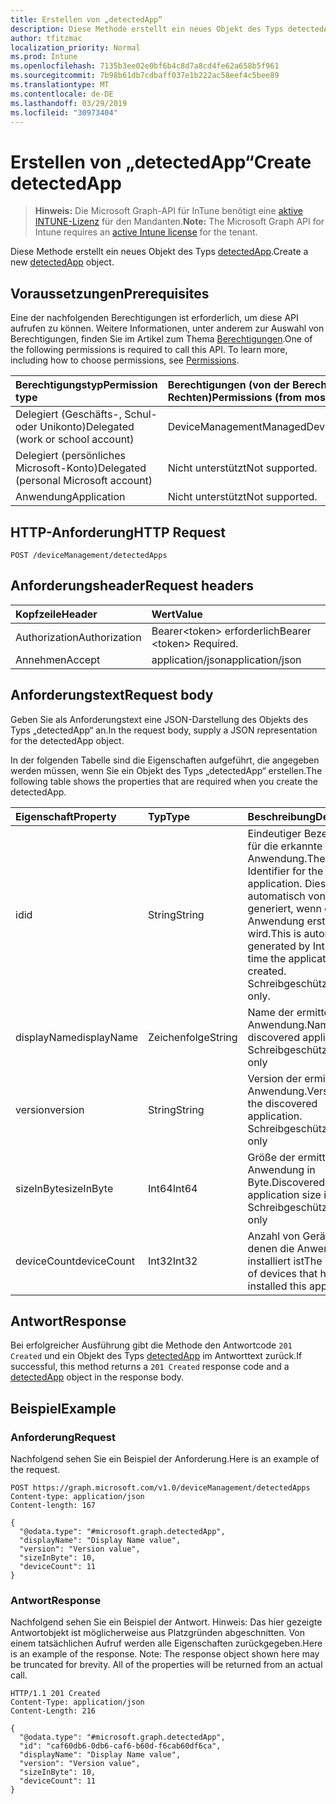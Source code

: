 ```yaml
---
title: Erstellen von „detectedApp“
description: Diese Methode erstellt ein neues Objekt des Typs detectedApp.
author: tfitzmac
localization_priority: Normal
ms.prod: Intune
ms.openlocfilehash: 7135b3ee02e0bf6b4c8d7a8cd4fe62a658b5f961
ms.sourcegitcommit: 7b98b61db7cdbaff037e1b222ac58eef4c5bee89
ms.translationtype: MT
ms.contentlocale: de-DE
ms.lasthandoff: 03/29/2019
ms.locfileid: "30973404"
---
```

# <a name="create-detectedapp"></a><span data-ttu-id="14414-103">Erstellen von „detectedApp“</span><span class="sxs-lookup"><span data-stu-id="14414-103">Create detectedApp</span></span>

> <span data-ttu-id="14414-104">**Hinweis:** Die Microsoft Graph-API für InTune benötigt eine [aktive INTUNE-Lizenz](https://go.microsoft.com/fwlink/?linkid=839381) für den Mandanten.</span><span class="sxs-lookup"><span data-stu-id="14414-104">**Note:** The Microsoft Graph API for Intune requires an [active Intune license](https://go.microsoft.com/fwlink/?linkid=839381) for the tenant.</span></span>

<span data-ttu-id="14414-105">Diese Methode erstellt ein neues Objekt des Typs [detectedApp](../resources/intune-devices-detectedapp.md).</span><span class="sxs-lookup"><span data-stu-id="14414-105">Create a new [detectedApp](../resources/intune-devices-detectedapp.md) object.</span></span>

## <a name="prerequisites"></a><span data-ttu-id="14414-106">Voraussetzungen</span><span class="sxs-lookup"><span data-stu-id="14414-106">Prerequisites</span></span>
<span data-ttu-id="14414-p101">Eine der nachfolgenden Berechtigungen ist erforderlich, um diese API aufrufen zu können. Weitere Informationen, unter anderem zur Auswahl von Berechtigungen, finden Sie im Artikel zum Thema [Berechtigungen](/graph/permissions-reference).</span><span class="sxs-lookup"><span data-stu-id="14414-p101">One of the following permissions is required to call this API. To learn more, including how to choose permissions, see [Permissions](/graph/permissions-reference).</span></span>

|<span data-ttu-id="14414-109">Berechtigungstyp</span><span class="sxs-lookup"><span data-stu-id="14414-109">Permission type</span></span>|<span data-ttu-id="14414-110">Berechtigungen (von der Berechtigung mit den meisten Rechten zu der mit den wenigsten Rechten)</span><span class="sxs-lookup"><span data-stu-id="14414-110">Permissions (from most to least privileged)</span></span>|
|:---|:---|
|<span data-ttu-id="14414-111">Delegiert (Geschäfts-, Schul- oder Unikonto)</span><span class="sxs-lookup"><span data-stu-id="14414-111">Delegated (work or school account)</span></span>|<span data-ttu-id="14414-112">DeviceManagementManagedDevices.ReadWrite.All</span><span class="sxs-lookup"><span data-stu-id="14414-112">DeviceManagementManagedDevices.ReadWrite.All</span></span>|
|<span data-ttu-id="14414-113">Delegiert (persönliches Microsoft-Konto)</span><span class="sxs-lookup"><span data-stu-id="14414-113">Delegated (personal Microsoft account)</span></span>|<span data-ttu-id="14414-114">Nicht unterstützt</span><span class="sxs-lookup"><span data-stu-id="14414-114">Not supported.</span></span>|
|<span data-ttu-id="14414-115">Anwendung</span><span class="sxs-lookup"><span data-stu-id="14414-115">Application</span></span>|<span data-ttu-id="14414-116">Nicht unterstützt</span><span class="sxs-lookup"><span data-stu-id="14414-116">Not supported.</span></span>|

## <a name="http-request"></a><span data-ttu-id="14414-117">HTTP-Anforderung</span><span class="sxs-lookup"><span data-stu-id="14414-117">HTTP Request</span></span>
<!-- {
  "blockType": "ignored"
}
-->
``` http
POST /deviceManagement/detectedApps
```

## <a name="request-headers"></a><span data-ttu-id="14414-118">Anforderungsheader</span><span class="sxs-lookup"><span data-stu-id="14414-118">Request headers</span></span>
|<span data-ttu-id="14414-119">Kopfzeile</span><span class="sxs-lookup"><span data-stu-id="14414-119">Header</span></span>|<span data-ttu-id="14414-120">Wert</span><span class="sxs-lookup"><span data-stu-id="14414-120">Value</span></span>|
|:---|:---|
|<span data-ttu-id="14414-121">Authorization</span><span class="sxs-lookup"><span data-stu-id="14414-121">Authorization</span></span>|<span data-ttu-id="14414-122">Bearer&lt;token&gt; erforderlich</span><span class="sxs-lookup"><span data-stu-id="14414-122">Bearer &lt;token&gt; Required.</span></span>|
|<span data-ttu-id="14414-123">Annehmen</span><span class="sxs-lookup"><span data-stu-id="14414-123">Accept</span></span>|<span data-ttu-id="14414-124">application/json</span><span class="sxs-lookup"><span data-stu-id="14414-124">application/json</span></span>|

## <a name="request-body"></a><span data-ttu-id="14414-125">Anforderungstext</span><span class="sxs-lookup"><span data-stu-id="14414-125">Request body</span></span>
<span data-ttu-id="14414-126">Geben Sie als Anforderungstext eine JSON-Darstellung des Objekts des Typs „detectedApp“ an.</span><span class="sxs-lookup"><span data-stu-id="14414-126">In the request body, supply a JSON representation for the detectedApp object.</span></span>

<span data-ttu-id="14414-127">In der folgenden Tabelle sind die Eigenschaften aufgeführt, die angegeben werden müssen, wenn Sie ein Objekt des Typs „detectedApp“ erstellen.</span><span class="sxs-lookup"><span data-stu-id="14414-127">The following table shows the properties that are required when you create the detectedApp.</span></span>

|<span data-ttu-id="14414-128">Eigenschaft</span><span class="sxs-lookup"><span data-stu-id="14414-128">Property</span></span>|<span data-ttu-id="14414-129">Typ</span><span class="sxs-lookup"><span data-stu-id="14414-129">Type</span></span>|<span data-ttu-id="14414-130">Beschreibung</span><span class="sxs-lookup"><span data-stu-id="14414-130">Description</span></span>|
|:---|:---|:---|
|<span data-ttu-id="14414-131">id</span><span class="sxs-lookup"><span data-stu-id="14414-131">id</span></span>|<span data-ttu-id="14414-132">String</span><span class="sxs-lookup"><span data-stu-id="14414-132">String</span></span>|<span data-ttu-id="14414-133">Eindeutiger Bezeichner für die erkannte Anwendung.</span><span class="sxs-lookup"><span data-stu-id="14414-133">The unique Identifier for the detected application.</span></span> <span data-ttu-id="14414-134">Dieser wird automatisch von Intune generiert, wenn die Anwendung erstellt wird.</span><span class="sxs-lookup"><span data-stu-id="14414-134">This is automatically generated by Intune at the time the application is created.</span></span> <span data-ttu-id="14414-135">Schreibgeschützt.</span><span class="sxs-lookup"><span data-stu-id="14414-135">Read-only.</span></span>|
|<span data-ttu-id="14414-136">displayName</span><span class="sxs-lookup"><span data-stu-id="14414-136">displayName</span></span>|<span data-ttu-id="14414-137">Zeichenfolge</span><span class="sxs-lookup"><span data-stu-id="14414-137">String</span></span>|<span data-ttu-id="14414-138">Name der ermittelten Anwendung.</span><span class="sxs-lookup"><span data-stu-id="14414-138">Name of the discovered application.</span></span> <span data-ttu-id="14414-139">Schreibgeschützt</span><span class="sxs-lookup"><span data-stu-id="14414-139">Read-only</span></span>|
|<span data-ttu-id="14414-140">version</span><span class="sxs-lookup"><span data-stu-id="14414-140">version</span></span>|<span data-ttu-id="14414-141">String</span><span class="sxs-lookup"><span data-stu-id="14414-141">String</span></span>|<span data-ttu-id="14414-142">Version der ermittelten Anwendung.</span><span class="sxs-lookup"><span data-stu-id="14414-142">Version of the discovered application.</span></span> <span data-ttu-id="14414-143">Schreibgeschützt</span><span class="sxs-lookup"><span data-stu-id="14414-143">Read-only</span></span>|
|<span data-ttu-id="14414-144">sizeInByte</span><span class="sxs-lookup"><span data-stu-id="14414-144">sizeInByte</span></span>|<span data-ttu-id="14414-145">Int64</span><span class="sxs-lookup"><span data-stu-id="14414-145">Int64</span></span>|<span data-ttu-id="14414-146">Größe der ermittelten Anwendung in Byte.</span><span class="sxs-lookup"><span data-stu-id="14414-146">Discovered application size in bytes.</span></span> <span data-ttu-id="14414-147">Schreibgeschützt.</span><span class="sxs-lookup"><span data-stu-id="14414-147">Read-only</span></span>|
|<span data-ttu-id="14414-148">deviceCount</span><span class="sxs-lookup"><span data-stu-id="14414-148">deviceCount</span></span>|<span data-ttu-id="14414-149">Int32</span><span class="sxs-lookup"><span data-stu-id="14414-149">Int32</span></span>|<span data-ttu-id="14414-150">Anzahl von Geräten, auf denen die Anwendung installiert ist</span><span class="sxs-lookup"><span data-stu-id="14414-150">The number of devices that have installed this application</span></span>|



## <a name="response"></a><span data-ttu-id="14414-151">Antwort</span><span class="sxs-lookup"><span data-stu-id="14414-151">Response</span></span>
<span data-ttu-id="14414-152">Bei erfolgreicher Ausführung gibt die Methode den Antwortcode `201 Created` und ein Objekt des Typs [detectedApp](../resources/intune-devices-detectedapp.md) im Antworttext zurück.</span><span class="sxs-lookup"><span data-stu-id="14414-152">If successful, this method returns a `201 Created` response code and a [detectedApp](../resources/intune-devices-detectedapp.md) object in the response body.</span></span>

## <a name="example"></a><span data-ttu-id="14414-153">Beispiel</span><span class="sxs-lookup"><span data-stu-id="14414-153">Example</span></span>

### <a name="request"></a><span data-ttu-id="14414-154">Anforderung</span><span class="sxs-lookup"><span data-stu-id="14414-154">Request</span></span>
<span data-ttu-id="14414-155">Nachfolgend sehen Sie ein Beispiel der Anforderung.</span><span class="sxs-lookup"><span data-stu-id="14414-155">Here is an example of the request.</span></span>
``` http
POST https://graph.microsoft.com/v1.0/deviceManagement/detectedApps
Content-type: application/json
Content-length: 167

{
  "@odata.type": "#microsoft.graph.detectedApp",
  "displayName": "Display Name value",
  "version": "Version value",
  "sizeInByte": 10,
  "deviceCount": 11
}
```

### <a name="response"></a><span data-ttu-id="14414-156">Antwort</span><span class="sxs-lookup"><span data-stu-id="14414-156">Response</span></span>
<span data-ttu-id="14414-p106">Nachfolgend sehen Sie ein Beispiel der Antwort. Hinweis: Das hier gezeigte Antwortobjekt ist möglicherweise aus Platzgründen abgeschnitten. Von einem tatsächlichen Aufruf werden alle Eigenschaften zurückgegeben.</span><span class="sxs-lookup"><span data-stu-id="14414-p106">Here is an example of the response. Note: The response object shown here may be truncated for brevity. All of the properties will be returned from an actual call.</span></span>
``` http
HTTP/1.1 201 Created
Content-Type: application/json
Content-Length: 216

{
  "@odata.type": "#microsoft.graph.detectedApp",
  "id": "caf60db6-0db6-caf6-b60d-f6cab60df6ca",
  "displayName": "Display Name value",
  "version": "Version value",
  "sizeInByte": 10,
  "deviceCount": 11
}
```



